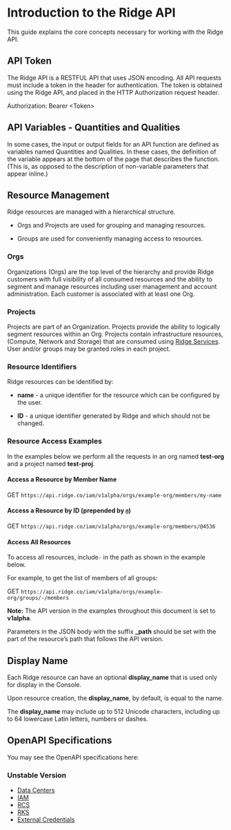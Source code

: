 ﻿

# Introduction to the Ridge API

This guide explains the core concepts necessary for working with the Ridge API.

## API Token

The Ridge API is a RESTFUL API that uses JSON encoding. All API requests must include a token in the header for authentication. The token is obtained using the Ridge API, and placed in the HTTP Authorization request header.



Authorization: Bearer <Token<Token>>

## API Variables - Quantities and Qualities

In some cases, the input or output fields for an API function are defined as variables named Quantities and Qualities. In these cases, the definition of the variable appears at the bottom of the page that describes the function. (This is, as opposed to the description of non-variable parameters that appear inline.)
## Resource Management

Ridge resources are managed with a hierarchical structure.

* Orgs and Projects are used for grouping and managing resources.

* Groups are used for conveniently managing access to resources.

### Orgs

Organizations (Orgs) are the top level of the hierarchy and provide Ridge customers with full visibility of all consumed resources and the ability to segment and manage resources including user management and account administration. Each customer is associated with at least one Org.


### Projects

Projects are part of an Organization. Projects provide the ability to logically segment resources within an Org. Projects contain infrastructure resources, (Compute, Network and Storage) that are consumed using [Ridge Services](https://www.ridge.co). User and/or groups may be granted roles in each project.

### Resource Identifiers

Ridge resources can be identified by:



*  **name** - a unique identifier for the resource which can be configured by the user.



*  **ID** - a unique identifier generated by Ridge and which should not be changed.



### Resource Access Examples

In the examples below we perform all the requests in an org named **test-org** and a project named **test-proj**.



#### Access a Resource by Member Name

GET ``https://api.ridge.co/iam/v1alpha/orgs/example-org/members/my-name``

#### Access a Resource by ID (prepended by `@`)

GET ``https://api.ridge.co/iam/v1alpha/orgs/example-org/members/@4536``

#### Access All Resources

To access all resources, include`-` in the path as shown in the example below.

For example, to get the list of members of all groups:

GET ``https://api.ridge.co/iam/v1alpha/orgs/example-org/groups/-/members``


**Note:** The API version in the examples throughout this document is set to **v1alpha**.

Parameters in the JSON body with the suffix **_path** should be set with the part of the resource’s path that follows the API version.



## Display Name

Each Ridge resource can have an optional **display_name** that is used only for display in the Console.

Upon resource creation, the **display_name**, by default, is equal to the name.

The **display_name** may include up to 512 Unicode characters, including up to 64 lowercase Latin letters, numbers or dashes.


## OpenAPI Specifications

You may see the OpenAPI specifications here:
### Unstable Version
- [Data Centers](compute/compute/compute-unstable.yaml)
- [IAM](iam/iam/iam-unstable.yaml)
- [RCS](rcs/rcs/rcs-unstable.yaml)
- [RKS](rks/rks/rks-unstable.yaml)
- [External Credentials](keyring/keyring/keyring-unstable.yaml)
